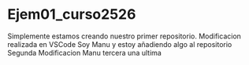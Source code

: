 # Ejem01_curso2526
Simplemente estamos creando nuestro primer repositorio.
Modificacion realizada en VSCode
Soy Manu y estoy añadiendo algo al repositorio
Segunda Modificacion Manu
tercera
una ultima